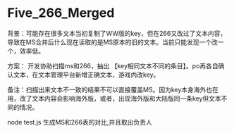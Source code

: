 # Five_266_Merged
背景：可能存在很多文本当初复制了WW版的key，但在266又改过了文本内容，导致在MS合并后什么现在读取的是MS原本的旧的文本。当前只能发现一个改一个，效率低。

方案：
开发协助扫描ms和266，抽出 【key相同文本不同的条目】。po再各自确认文本，在文本管理平台新增正确文本，游戏内改key。

备注：扫描出来文本不一致的结果不可以直接覆盖MS。因为key本身海外也在用，改了文本内容会影响海外版，或者，出现海外版和大陆版同一条key但文本不同的情况。

node test.js  生成MS和266表的对比,并且取出负责人

